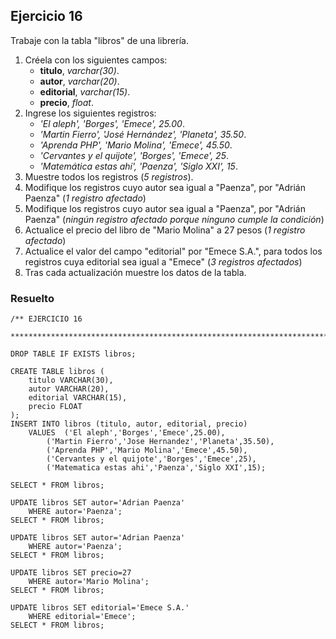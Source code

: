 ## Ejercicio 16

Trabaje con la tabla "libros" de una librería.

1. Créela con los siguientes campos:
	* **titulo**, *varchar(30)*.
	* **autor**, *varchar(20)*.
	* **editorial**, *varchar(15)*.
	* **precio**, *float*.
2. Ingrese los siguientes registros:
	* *'El aleph', 'Borges', 'Emece', 25.00*.
	* *'Martin Fierro', 'José Hernández', 'Planeta', 35.50*.
	* *'Aprenda PHP', 'Mario Molina', 'Emece', 45.50*.
	* *'Cervantes y el quijote', 'Borges', 'Emece', 25*.
	* *'Matemática estas ahí', 'Paenza', 'Siglo XXI', 15*.
3. Muestre todos los registros (*5 registros*).
4. Modifique los registros cuyo autor sea igual  a "Paenza", por "Adrián Paenza" (*1 registro afectado*)
5. Modifique los registros cuyo autor sea igual  a "Paenza", por "Adrián Paenza" (*ningún registro afectado porque ninguno cumple la condición*)
6. Actualice el precio del libro de "Mario Molina" a 27 pesos (*1 registro afectado*)
7. Actualice el valor del campo "editorial" por "Emece S.A.", para todos los registros cuya editorial sea igual a "Emece" (*3 registros afectados*)
8. Tras cada actualización muestre los datos de la tabla.


### Resuelto	
``` 			
/** EJERCICIO 16
 ******************************************************************************/

DROP TABLE IF EXISTS libros;

CREATE TABLE libros (
	titulo VARCHAR(30),
	autor VARCHAR(20),
	editorial VARCHAR(15),
	precio FLOAT
);
INSERT INTO libros (titulo, autor, editorial, precio)
	VALUES	('El aleph','Borges','Emece',25.00),
		('Martin Fierro','Jose Hernandez','Planeta',35.50),
		('Aprenda PHP','Mario Molina','Emece',45.50),
		('Cervantes y el quijote','Borges','Emece',25),
		('Matematica estas ahi','Paenza','Siglo XXI',15);
		
SELECT * FROM libros;

UPDATE libros SET autor='Adrian Paenza'
	WHERE autor='Paenza';
SELECT * FROM libros;

UPDATE libros SET autor='Adrian Paenza'
	WHERE autor='Paenza';
SELECT * FROM libros;

UPDATE libros SET precio=27
	WHERE autor='Mario Molina';
SELECT * FROM libros;

UPDATE libros SET editorial='Emece S.A.'
	WHERE editorial='Emece';
SELECT * FROM libros;


``` 			
